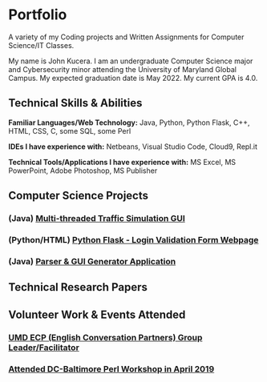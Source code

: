 # Portfolio
A variety of my Coding projects and Written Assignments for Computer Science/IT Classes.

My name is John Kucera. I am an undergraduate Computer Science major and Cybersecurity minor attending the University of Maryland Global Campus. My expected graduation date is May 2022. My current GPA is 4.0.

## Technical Skills & Abilities

**Familiar Languages/Web Technology:**
Java, Python, Python Flask, C++, HTML, CSS, C, some SQL, some Perl

**IDEs I have experience with:**
Netbeans, Visual Studio Code, Cloud9, Repl.it

**Technical Tools/Applications I have experience with:**
MS Excel, MS PowerPoint, Adobe Photoshop, MS Publisher

## Computer Science Projects

### (Java) [Multi-threaded Traffic Simulation GUI](./Multi-threadedTrafficSimulationGUI)

### (Python/HTML) [Python Flask - Login Validation Form Webpage](./LoginValidationWebpage)

### (Java) [Parser & GUI Generator Application](./Parser&GUIGenerator)

## Technical Research Papers



## Volunteer Work & Events Attended

### [UMD ECP (English Conversation Partners) Group Leader/Facilitator](http://ecpumd.weebly.com/)

### [Attended DC-Baltimore Perl Workshop in April 2019](https://dcbpw.org/dcbpw2020/)
